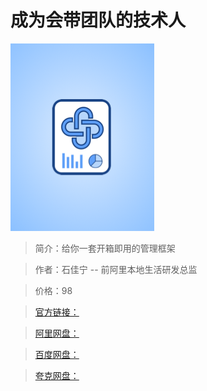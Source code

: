 # 成为会带团队的技术人

![img](../../assets/CioPOWGRvzKARR6AAAEhhPEFETs253.png)

> 简介：给你一套开箱即用的管理框架

> 作者：石佳宁 -- 前阿里本地生活研发总监

> 价格：98

> [官方链接：]()

> [阿里网盘：]()

> [百度网盘：]()

> [夸克网盘：]()
